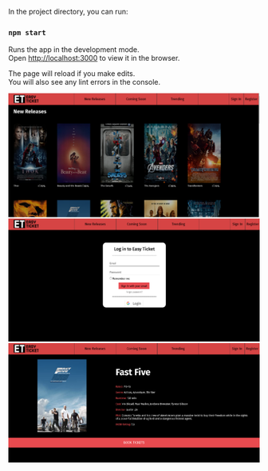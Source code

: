 In the project directory, you can run:

### `npm start`

Runs the app in the development mode.<br />
Open [http://localhost:3000](http://localhost:3000) to view it in the browser.

The page will reload if you make edits.<br />
You will also see any lint errors in the console.

![Main page](/snapshots/screenshot1.PNG)
![Log up](/snapshots/screenshot2.png)
![Movie information](/snapshots/screenshot3.png)